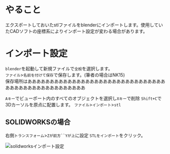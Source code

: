 # やること
エクスポートしておいたstlファイルをblenderにインポートします。使用していたCADソフトの座標系によりインポート設定が変わる場合があります。

# インポート設定  
`blender`を起動して新規ファイルで`全般`を選択します。  
`ファイル`>`名前を付けて保存`で保存します。(筆者の場合はNK15)  
保存場所はあああああああああああああああああああああああああああああああああああああああああああああああああ  

`Aキー`でビューポート内のすべてのオブジェクトを選択し`Xキー`で削除
`Shift+C`で3Dカーソルを原点に配置します。
`ファイル`>`インポート`>`stl`
## SOLIDWORKSの場合
右側`トランスフォーム`>`Zが前方``Yが上`に設定
`STLをインポート`をクリック。

![solidworksインポート設定](https://user-images.githubusercontent.com/81402033/122321537-f76e2b80-cf5e-11eb-862e-0b1d6e1e5e30.jpg)

